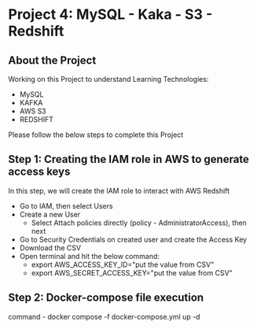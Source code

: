 # Project 4: MySQL - Kaka - S3 - Redshift

## About the Project
<p> Working on this Project to understand
Learning Technologies:

- MySQL
- KAFKA
- AWS S3
- REDSHIFT

Please follow the below steps to complete this Project
</p>

## Step 1: Creating the IAM role in AWS to generate access keys
<p> In this step, we will create the IAM role to interact with AWS Redshift

- Go to IAM, then select Users
- Create a new User
    - Select Attach policies directly (policy - AdministratorAccess), then next
- Go to Security Credentials on created user and create the Access Key
- Download the CSV
- Open terminal and hit the below command:
    - export AWS_ACCESS_KEY_ID="put the value from CSV"
    - export AWS_SECRET_ACCESS_KEY="put the value from CSV"

</p>

## Step 2: Docker-compose file execution
<p> command - docker compose -f docker-compose.yml up -d